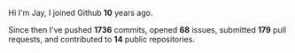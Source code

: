 Hi I'm Jay, I joined Github **10** years ago.

Since then I've pushed **1736** commits, opened **68** issues, submitted **179** pull requests, and contributed to **14** public repositories.
